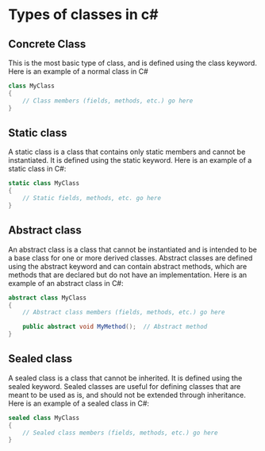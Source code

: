 
# Types of classes in c#
## Concrete Class 
This is the most basic type of class, and is defined using the class keyword. Here is an example of a normal class in C#

```c#
class MyClass
{
    // Class members (fields, methods, etc.) go here
}
```

## Static class 
A static class is a class that contains only static members and cannot be instantiated. It is defined using the static keyword. Here is an example of a static class in C#:


```c#
static class MyClass
{
    // Static fields, methods, etc. go here
}
```

## Abstract class 
An abstract class is a class that cannot be instantiated and is intended to be a base class for one or more derived classes. Abstract classes are defined using the abstract keyword and can contain abstract methods, which are methods that are declared but do not have an implementation. Here is an example of an abstract class in C#:

```c#
abstract class MyClass
{
    // Abstract class members (fields, methods, etc.) go here

    public abstract void MyMethod();  // Abstract method
}
```

## Sealed class 
A sealed class is a class that cannot be inherited. It is defined using the sealed keyword. Sealed classes are useful for defining classes that are meant to be used as is, and should not be extended through inheritance. Here is an example of a sealed class in C#:

```c#
sealed class MyClass
{
    // Sealed class members (fields, methods, etc.) go here
}
```